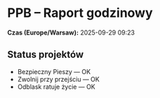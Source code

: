 # PPB – Raport godzinowy
**Czas (Europe/Warsaw):** 2025-09-29 09:23

## Status projektów
- Bezpieczny Pieszy — OK
- Zwolnij przy przejściu — OK
- Odblask ratuje życie — OK

